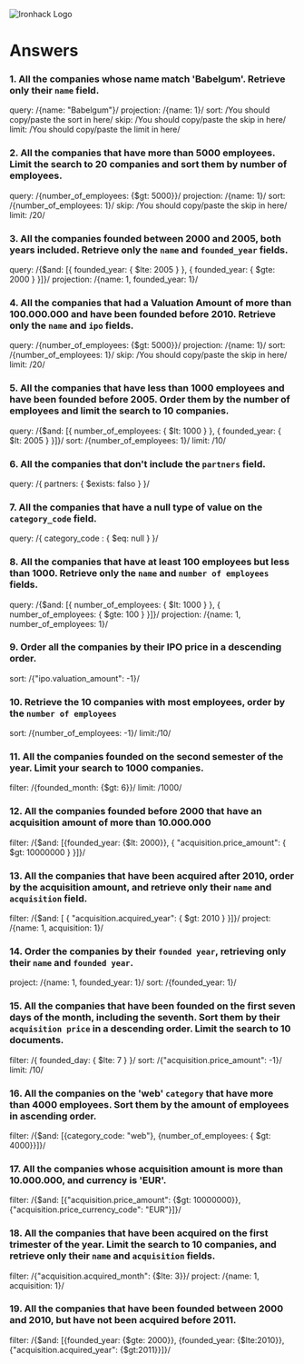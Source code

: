 ![Ironhack Logo](https://i.imgur.com/1QgrNNw.png)

# Answers

### 1. All the companies whose name match 'Babelgum'. Retrieve only their `name` field.
<!-- Your Code Goes Here -->
query: /{name: "Babelgum"}/
projection: /{name: 1}/
sort: /You should copy/paste the sort in here/
skip: /You should copy/paste the skip in here/
limit: /You should copy/paste the limit in here/


### 2. All the companies that have more than 5000 employees. Limit the search to 20 companies and sort them by **number of employees**.

<!-- Your Code Goes Here -->
query: /{number_of_employees: {$gt: 5000}}/
projection: /{name: 1}/
sort: /{number_of_employees: 1}/
skip: /You should copy/paste the skip in here/
limit: /20/

### 3. All the companies founded between 2000 and 2005, both years included. Retrieve only the `name` and `founded_year` fields.

<!-- Your Code Goes Here -->
query: /{$and: [{ founded_year: { $lte: 2005 } }, { founded_year: { $gte: 2000 } }]}/
projection: /{name: 1, founded_year: 1}/


### 4. All the companies that had a Valuation Amount of more than 100.000.000 and have been founded before 2010. Retrieve only the `name` and `ipo` fields.

<!-- Your Code Goes Here -->
query: /{number_of_employees: {$gt: 5000}}/
projection: /{name: 1}/
sort: /{number_of_employees: 1}/
skip: /You should copy/paste the skip in here/
limit: /20/


### 5. All the companies that have less than 1000 employees and have been founded before 2005. Order them by the number of employees and limit the search to 10 companies.

<!-- Your Code Goes Here -->
query: /{$and: [{ number_of_employees: { $lt: 1000 } }, { founded_year: { $lt: 2005 } }]}/
sort: /{number_of_employees: 1}/
limit: /10/

### 6. All the companies that don't include the `partners` field.

<!-- Your Code Goes Here -->
query: /{ partners: { $exists: falso } }/

### 7. All the companies that have a null type of value on the `category_code` field.

<!-- Your Code Goes Here -->
query: /{ category_code : { $eq: null } }/

### 8. All the companies that have at least 100 employees but less than 1000. Retrieve only the `name` and `number of employees` fields.

<!-- Your Code Goes Here -->
query: /{$and: [{ number_of_employees: { $lt: 1000 } }, { number_of_employees: { $gte: 100 } }]}/
projection: /{name: 1, number_of_employees: 1}/

### 9. Order all the companies by their IPO price in a descending order.

<!-- Your Code Goes Here -->
sort: /{"ipo.valuation_amount": -1}/

### 10. Retrieve the 10 companies with most employees, order by the `number of employees`

<!-- Your Code Goes Here -->
sort: /{number_of_employees: -1}/
limit:/10/

### 11. All the companies founded on the second semester of the year. Limit your search to 1000 companies.

<!-- Your Code Goes Here -->
filter: /{founded_month: {$gt: 6}}/
limit: /1000/

### 12. All the companies founded before 2000 that have an acquisition amount of more than 10.000.000

<!-- Your Code Goes Here -->
filter: /{$and: [{founded_year: {$lt: 2000}}, { "acquisition.price_amount": { $gt: 10000000 } }]}/

### 13. All the companies that have been acquired after 2010, order by the acquisition amount, and retrieve only their `name` and `acquisition` field.

<!-- Your Code Goes Here -->
filter: /{$and: [ { "acquisition.acquired_year": { $gt: 2010 } }]}/
project: /{name: 1, acquisition: 1}/

### 14. Order the companies by their `founded year`, retrieving only their `name` and `founded year`.

<!-- Your Code Goes Here -->
project: /{name: 1, founded_year: 1}/
sort: /{founded_year: 1}/

### 15. All the companies that have been founded on the first seven days of the month, including the seventh. Sort them by their `acquisition price` in a descending order. Limit the search to 10 documents.

<!-- Your Code Goes Here -->
filter: /{ founded_day: { $lte: 7 } }/
sort: /{"acquisition.price_amount": -1}/
limit: /10/

### 16. All the companies on the 'web' `category` that have more than 4000 employees. Sort them by the amount of employees in ascending order.

<!-- Your Code Goes Here -->
filter: /{$and: [{category_code: "web"}, {number_of_employees: { $gt: 4000}}]}/

### 17. All the companies whose acquisition amount is more than 10.000.000, and currency is 'EUR'.

<!-- Your Code Goes Here -->
filter: /{$and: [{"acquisition.price_amount": {$gt: 10000000}}, {"acquisition.price_currency_code": "EUR"}]}/

### 18. All the companies that have been acquired on the first trimester of the year. Limit the search to 10 companies, and retrieve only their `name` and `acquisition` fields.

<!-- Your Code Goes Here -->
filter: /{"acquisition.acquired_month": {$lte: 3}}/
project: /{name: 1, acquisition: 1}/

### 19. All the companies that have been founded between 2000 and 2010, but have not been acquired before 2011.

<!-- Your Code Goes Here -->
filter: /{$and: [{founded_year: {$gte: 2000}}, {founded_year: {$lte:2010}}, {"acquisition.acquired_year": {$gt:2011}}]}/
